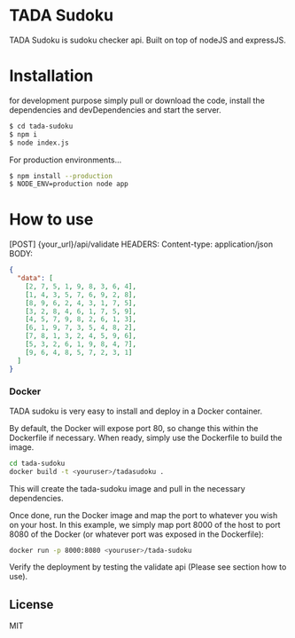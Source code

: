 # TADA Sudoku

TADA Sudoku is sudoku checker api. Built on top of nodeJS and expressJS.

# Installation

for development purpose simply pull or download the code, install the dependencies and devDependencies and start the server.

```sh
$ cd tada-sudoku
$ npm i
$ node index.js
```

For production environments...

```sh
$ npm install --production
$ NODE_ENV=production node app
```

# How to use

[POST] {your_url}/api/validate
HEADERS:
Content-type: application/json
BODY:

```json
{
  "data": [
    [2, 7, 5, 1, 9, 8, 3, 6, 4],
    [1, 4, 3, 5, 7, 6, 9, 2, 8],
    [8, 9, 6, 2, 4, 3, 1, 7, 5],
    [3, 2, 8, 4, 6, 1, 7, 5, 9],
    [4, 5, 7, 9, 8, 2, 6, 1, 3],
    [6, 1, 9, 7, 3, 5, 4, 8, 2],
    [7, 8, 1, 3, 2, 4, 5, 9, 6],
    [5, 3, 2, 6, 1, 9, 8, 4, 7],
    [9, 6, 4, 8, 5, 7, 2, 3, 1]
  ]
}
```

### Docker

TADA sudoku is very easy to install and deploy in a Docker container.

By default, the Docker will expose port 80, so change this within the Dockerfile if necessary. When ready, simply use the Dockerfile to build the image.

```sh
cd tada-sudoku
docker build -t <youruser>/tadasudoku .
```

This will create the tada-sudoku image and pull in the necessary dependencies.

Once done, run the Docker image and map the port to whatever you wish on your host. In this example, we simply map port 8000 of the host to port 8080 of the Docker (or whatever port was exposed in the Dockerfile):

```sh
docker run -p 8000:8080 <youruser>/tada-sudoku
```

Verify the deployment by testing the validate api (Please see section how to use).

## License

MIT
